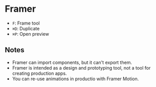 # Framer

- `F`: Frame tool
- `⌘D`: Duplicate
- `⌘P`: Open preview

## Notes

- Framer can import components, but it can't export them.
- Framer is intended as a design and prototyping tool, not a tool for creating production apps.
- You can re-use animations in productio with Framer Motion.